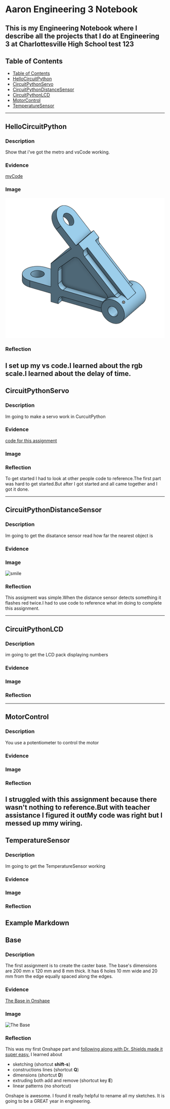 # Aaron Engineering 3 Notebook
This is my Engineering Notebook where I describe all the projects that I do at Engineering 3 at Charlottesville High School
test 123
---
## Table of Contents
* [Table of Contents](#Table-of-Contents)
* [HelloCircuitPython](#HelloCircuitPython)
* [CircuitPythonServo](#CircuitPythonServo)
* [CircuitPythonDistanceSensor](#CircuitPythonDistanceSensor)
* [CircuitPythonLCD](#CircuitPythonLCD)
* [MotorControl](#MotorControl)
* [TemperatureSensor](#TemperatureSensor)

---

## HelloCircuitPython

### Description

Show that i've got the metro and vsCode working.

### Evidence

[myCode](myRGBLED.py)

### Image

![sa](./Images/SwingArm.png)

### Reflection

I set up my vs code.I learned about the rgb scale.I learned about the delay of time.
---


## CircuitPythonServo

### Description

Im going to make a servo work in CurcuitPython

### Evidence

[code for this assignment ](myRGBLED.py)

### Image

### Reflection
To get started I had to look at other people code to reference.The first part was hard to get started.But after I got started and all came together and I got it done.

---


## CircuitPythonDistanceSensor

### Description
Im going to get the disatance sensor read how far the nearest object is
### Evidence

### Image

![smile](./Images/.)

### Reflection
This assigment was simple.When the distance sensor detects something it flashes red twice.I had to use code to reference what im doing to complete this assignment.

------


## CircuitPythonLCD

### Description
im going to get the LCD pack displaying numbers
### Evidence

### Image

### Reflection

---


## MotorControl

### Description
You use a potentiometer to control the motor
 
### Evidence

### Image

### Reflection
I struggled with this assignment because there wasn't nothing to reference.But with teacher assistance I figured it outMy code was right but I messed up mmy wiring.
---


## TemperatureSensor

### Description
 Im going to get the TemperatureSensor working
### Evidence

### Image

### Reflection




## Example Markdown
## Base

### Description

The first assignment is to create the caster base.  The base's dimensions are 200 mm x 120 mm and 8 mm thick.  It has 6 holes 10 mm wide and 20 mm from the edge equally spaced along the edges.

### Evidence
[The Base in Onshape](https://cvilleschools.onshape.com/documents/0d70f655203ca304cb3c5b7d/w/f55603f962f6fc74f5548a68/e/41d730c570a8d75fce9f51b6)

### Image

<img src="images/Base.jpg" alt="The Base" width="200">

### Reflection

This was my first Onshape part and [following along with Dr. Shields made it super easy.](https://www.youtube.com/watch?v=93BFUD-HAG8&feature=emb_title&scrlybrkr=5670f0b4)  I learned about 
* sketching (shortcut **shift-s**)
* constructions lines (shortcut **Q**)
* dimensions (shortcut **D**)
* extruding both add and remove (shortcut key **E**)
* linear patterns (no shortcut)

Onshape is awesome.  I found it really helpful to rename all my sketches.  It is going to be a GREAT year in engineering.
